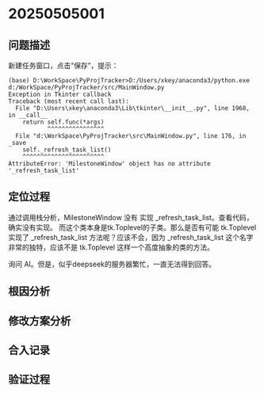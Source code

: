 # 20250505001

## 问题描述

新建任务窗口，点击“保存”，提示：

```
(base) D:\WorkSpace\PyProjTracker>D:/Users/xkey/anaconda3/python.exe d:/WorkSpace/PyProjTracker/src/MainWindow.py
Exception in Tkinter callback
Traceback (most recent call last):
  File "D:\Users\xkey\anaconda3\Lib\tkinter\__init__.py", line 1968, in __call__
    return self.func(*args)
           ^^^^^^^^^^^^^^^^
  File "d:\WorkSpace\PyProjTracker\src\MainWindow.py", line 176, in _save
    self._refresh_task_list()
    ^^^^^^^^^^^^^^^^^^^^^^^
AttributeError: 'MilestoneWindow' object has no attribute '_refresh_task_list'
```


## 定位过程

通过调用栈分析，MilestoneWindow 没有 实现 _refresh_task_list。查看代码，确实没有实现。
而这个类本身是tk.Toplevel的子类。那么是否有可能 tk.Toplevel 实现了 _refresh_task_list 方法呢？应该不会，因为 _refresh_task_list 这个名字非常的独特，应该不是 tk.Toplevel 这样一个高度抽象的类的方法。

询问 AI。但是，似乎deepseek的服务器繁忙，一直无法得到回答。

## 根因分析

## 修改方案分析

## 合入记录

## 验证过程